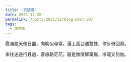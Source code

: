 ```yaml
---
title: '武陵春'
date: 2021-12-20
permalink: /posts/2021/12/blog-post-24/
tags:
  - 愷興集
---
```


霞滿盈天催日盡，向晚似尋常。漫上高台遇鶩雙，停步倚回廊。

來往迷途行且過，客旅路茫茫。最是無情解萬殤，冷暖又何妨。